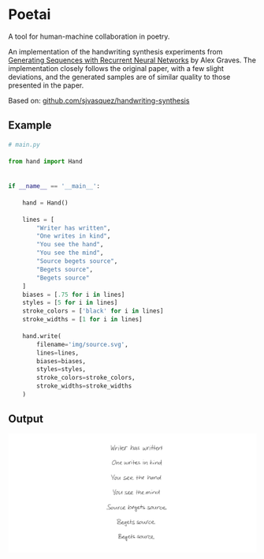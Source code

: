 # Poetai

A tool for human-machine collaboration in poetry.

An implementation of the handwriting synthesis experiments from <a href="https://arxiv.org/abs/1308.0850">Generating Sequences with Recurrent Neural Networks</a> by Alex Graves.  The implementation closely follows the original paper, with a few slight deviations, and the generated samples are of similar quality to those presented in the paper.

Based on: [github.com/sjvasquez/handwriting-synthesis](https://github.com/sjvasquez/handwriting-synthesis)

## Example

```python
# main.py

from hand import Hand


if __name__ == '__main__':

    hand = Hand()

    lines = [
        "Writer has written",
        "One writes in kind",
        "You see the hand",
        "You see the mind",
        "Source begets source",
        "Begets source",
        "Begets source"
    ]
    biases = [.75 for i in lines]
    styles = [5 for i in lines]
    stroke_colors = ['black' for i in lines]
    stroke_widths = [1 for i in lines]
    
    hand.write(
        filename='img/source.svg',
        lines=lines,
        biases=biases,
        styles=styles,
        stroke_colors=stroke_colors,
        stroke_widths=stroke_widths
    )
```

## Output

![](./img/source.svg)
